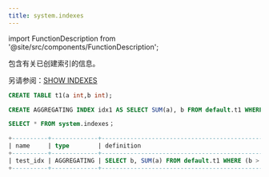 ```yaml
---
title: system.indexes
---
```


import FunctionDescription from '@site/src/components/FunctionDescription';

<FunctionDescription description="Introduced: v1.1.50"/>

包含有关已创建索引的信息。

另请参阅：[SHOW INDEXES](../../10-sql-commands/50-administration-cmds/show-indexes.md)

```sql
CREATE TABLE t1(a int,b int);

CREATE AGGREGATING INDEX idx1 AS SELECT SUM(a), b FROM default.t1 WHERE b > 3 GROUP BY b；

SELECT * FROM system.indexes；

+----------+-------------+------------------------------------------------------------+----------------------------+
| name     | type        | definition                                                 | created_on                 |
+----------+-------------+------------------------------------------------------------+----------------------------+
| test_idx | AGGREGATING | SELECT b, SUM(a) FROM default.t1 WHERE (b > 3) GROUP BY b  | 2023-05-17 11:53:54.474377 |
+----------+-------------+------------------------------------------------------------+----------------------------+
```